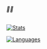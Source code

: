 ###### 🐱‍💻
[![Stats](https://github-readme-stats.vercel.app/api?username=WilliamMendez&show_icons=true&theme=algolia)](https://github.com/WilliamMendez/github-readme-stats)

[![Languages](https://github-readme-stats.vercel.app/api/top-langs/?username=WilliamMendez&layout=compact&theme=algolia)](https://github.com/WilliamMendez/github-readme-stats)
